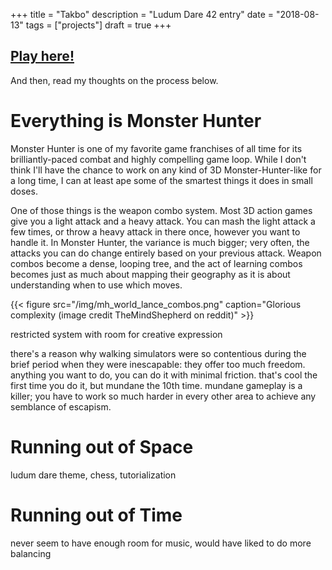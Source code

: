 +++
title = "Takbo"
description = "Ludum Dare 42 entry"
date = "2018-08-13"
tags = ["projects"]
draft = true
+++

## [Play here!](https://crass-sandwich.itch.io/takbo)

And then, read my thoughts on the process below.

# Everything is Monster Hunter

Monster Hunter is one of my favorite game franchises of all time for its brilliantly-paced combat and highly compelling game loop. While I don't think I'll have the chance to work on any kind of 3D Monster-Hunter-like for a long time, I can at least ape some of the smartest things it does in small doses.

One of those things is the weapon combo system. Most 3D action games give you a light attack and a heavy attack. You can mash the light attack a few times, or throw a heavy attack in there once, however you want to handle it. In Monster Hunter, the variance is much bigger; very often, the attacks you can do change entirely based on your previous attack. Weapon combos become a dense, looping tree, and the act of learning combos becomes just as much about mapping their geography as it is about understanding when to use which moves.

{{< figure src="/img/mh_world_lance_combos.png" caption="Glorious complexity (image credit TheMindShepherd on reddit)" >}}

restricted system with room for creative expression

there's a reason why walking simulators were so contentious during the brief period when they were inescapable: they offer too much freedom. anything you want to do, you can do it with minimal friction. that's cool the first time you do it, but mundane the 10th time. mundane gameplay is a killer; you have to work so much harder in every other area to achieve any semblance of escapism.

# Running out of Space

ludum dare theme, chess, tutorialization

# Running out of Time

never seem to have enough room for music, would have liked to do more balancing
